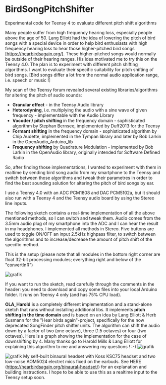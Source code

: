 # BirdSongPitchShifter
Experimental code for Teensy 4 to evaluate different pitch shift algorithms

Many people suffer from high frequency hearing loss, especially people above the age of 50. Lang Elliott had the idea of lowering the pitch of bird songs with a special device in order to help bird enthusiasts with high frequency hearing loss to hear those higher-pitched bird songs [https://hearbirdsagain.org/]. These higher-pitched songs would normally be outside of their hearing ranges. His idea motivated me to try this on the Teensy 4.0. The plan is to experiment with different pitch shifting algorithms. I want to evaluate their specific suitability for pitch shifting of bird songs. [Bird songs differ a lot from the normal audio application range, i.e. speech or music !]

My scan of the Teensy forum revealed several existing libraries/algorithms for altering the pitch of audio sounds:


* **Granular effect** - in the Teensy Audio library
* **Heterodyning**, i.e. multiplying the audio with a sine wave of given frequency - implementable with the Audio Library
* **Vocoder / pitch shifting** in the frequency domain - sophisticated algorithm by Stephan Bernsee, implemented by Duff2013 for the Teensy
* **Formant shifting** in the frequency domain - sophisticated algorithm by Chip Audette, implemented in the Tympan library and later by Bob Larkin in the OpenAudio_Arduino_lib
* **Frequency shifting** by Quadrature Modulation - implemented by Bob Larkin in the OpenAudio library, originally intended for Software Defined Radio 



So, after finding those implementations, I wanted to experiment with them in realtime by sending bird song audio from my smartphone to the Teensy and switch between those algorithms and tweak their parametres in order to find the best sounding solution for altering the pitch of bird songs by ear.

I use a Teensy 4.0 with an ADC PCM1808 and DAC PCM5102a, but it should also run with a Teensy 4 and the Teensy audio board by using the Stereo line inputs.

The following sketch contains a real-time implementation of all the above mentioned methods, so I can switch and tweak them. Audio comes from the 3.5mm audio plug of my smartphone into the ADC and I can hear the result in my headphones. I implemented all methods in Stereo. Five buttons are used to toggle ON/OFF an input 2.5kHz highpass filter, to switch between the algorithms and to increase/decrease the amount of pitch shift of the specific method.

This is the setup (please note that all modules in the bottom right corner are float 32-bit processing modules; everything right and below of the "convertInR")

![grafik](https://user-images.githubusercontent.com/14326464/181578675-f4bb46a2-99e4-4e08-8506-0f7c6fb2127d.png)

If you want to run the sketch, read carefully through the comments in the header: you need to download and copy some files into your local Arduino folder. It runs on Teensy 4 only (and has 75% CPU load). 

**OLA_Harold** is a completely different implementation and a stand-alone sketch that runs without installing additional libs.
It implements **pitch shifting in the time domain** and is based on an idea by Lang Elliott & Herb Susmann for the "Hear birds again"-project, specifically for the now deprecated SongFinder pitch shifter units. The algorithm can shift the audio down by a factor of two (one octave), three (1.5 octaves) or four (two octaves). Here is a graph showing the implementation for the case of downshifting by 4. Many thanks go to Harold Mills & Lang Elliott for explaining this algorithm to me and answering my questions ! :-)
![grafik](https://user-images.githubusercontent.com/14326464/194013110-f01d8397-0838-47c0-8373-3df8eebc1835.png)


![grafik](https://user-images.githubusercontent.com/14326464/192025404-fd7cb0a5-075f-4cdd-96d4-60ec2c061aa3.png)
My self-built binaural headset with Koss KSC75 headset and two low-noise AOM5024 electret mics fixed on the earbuds. See HERE (https://hearbirdsagain.org/binaural-headset/) for an explanation and building instructions. I hope to be able to use this as a realtime input to the Teensy setup soon. 
